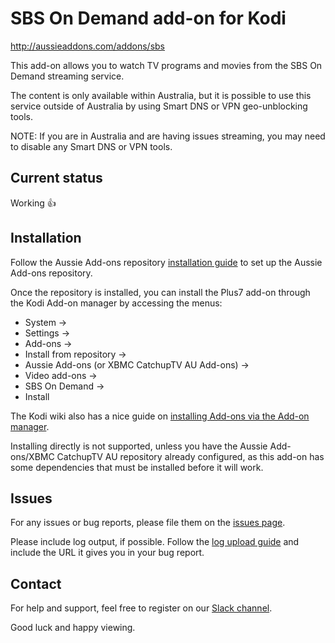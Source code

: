 # SBS On Demand add-on for Kodi
  
http://aussieaddons.com/addons/sbs

This add-on allows you to watch TV programs and movies from the SBS On Demand streaming service.

The content is only available within Australia, but it is possible to use this service outside of Australia by using Smart DNS or VPN geo-unblocking tools.

NOTE: If you are in Australia and are having issues streaming, you may need to disable any Smart DNS or VPN tools.


## Current status

Working :+1:


## Installation

Follow the Aussie Add-ons repository [installation guide](http://aussieaddons.com/installation/) to set
up the Aussie Add-ons repository.

Once the repository is installed, you can install the Plus7 add-on through the Kodi Add-on manager by accessing the menus:

 * System ->
 * Settings ->
 * Add-ons ->
 * Install from repository ->
 * Aussie Add-ons (or XBMC CatchupTV AU Add-ons) ->
 * Video add-ons ->
 * SBS On Demand ->
 * Install

The Kodi wiki also has a nice guide on [installing Add-ons via the Add-on manager](http://kodi.wiki/view/Add-on_manager).

Installing directly is not supported, unless you have the Aussie Add-ons/XBMC CatchupTV AU repository already configured, as this add-on has some dependencies that must be installed before it will work.


## Issues

For any issues or bug reports, please file them on the [issues page](https://github.com/xbmc-catchuptv-au/plugin.video.sbs/issues).

Please include log output, if possible. Follow the [log upload guide](http://kodi.wiki/view/Log_file/Easy) and include the URL it gives you in your bug report.


## Contact

For help and support, feel free to register on our [Slack channel](http://slack-invite.aussieaddons.com/).

Good luck and happy viewing.
